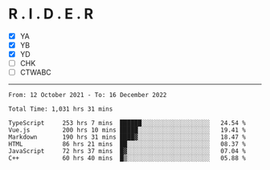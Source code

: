 # R . I . D . E . R

- [x] YA
- [x] YB
- [x] YD
- [ ] CHK
- [ ] CTWABC

---

<!--START_SECTION:waka-->

```text
From: 12 October 2021 - To: 16 December 2022

Total Time: 1,031 hrs 31 mins

TypeScript     253 hrs 7 mins  ██████░░░░░░░░░░░░░░░░░░░   24.54 %
Vue.js         200 hrs 10 mins █████░░░░░░░░░░░░░░░░░░░░   19.41 %
Markdown       190 hrs 31 mins ████▓░░░░░░░░░░░░░░░░░░░░   18.47 %
HTML           86 hrs 21 mins  ██░░░░░░░░░░░░░░░░░░░░░░░   08.37 %
JavaScript     72 hrs 37 mins  █▓░░░░░░░░░░░░░░░░░░░░░░░   07.04 %
C++            60 hrs 40 mins  █▒░░░░░░░░░░░░░░░░░░░░░░░   05.88 %
```

<!--END_SECTION:waka-->
